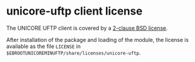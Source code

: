 # unicore-uftp client license

The UNICORE UFTP client is covered by a
[2-clause BSD license](https://opensource.org/license/bsd-2-clause/).

After installation of the package and loading of the module, the license
is available as the file `LICENSE` in
`$EBROOTUNICOREMINUFTP/share/licenses/unicore-uftp`.
